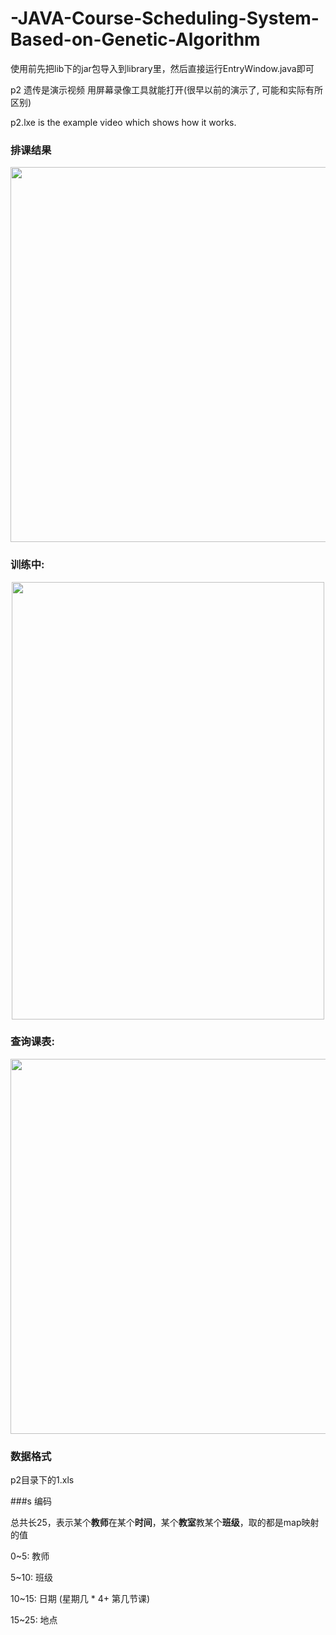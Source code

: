 # -JAVA-Course-Scheduling-System-Based-on-Genetic-Algorithm

使用前先把lib下的jar包导入到library里，然后直接运行EntryWindow.java即可

p2 遗传是演示视频 用屏幕录像工具就能打开(很早以前的演示了, 可能和实际有所区别)

p2.lxe is the example video which shows how it works.

### 排课结果
<div align=center>
<img src="https://github.com/zzzyyyxxxmmm/-JAVA-Course-Scheduling-System-Based-on-Genetic-Algorithm/blob/master/image/1.png" width="900" height="600">
</div>

### 训练中:
<div align=center>
<img src="https://github.com/zzzyyyxxxmmm/-JAVA-Course-Scheduling-System-Based-on-Genetic-Algorithm/blob/master/image/2.png" width="500" height="700">
</div>

### 查询课表:
<div align=center>
<img src="https://github.com/zzzyyyxxxmmm/-JAVA-Course-Scheduling-System-Based-on-Genetic-Algorithm/blob/master/image/3.png" width="1000" height="600">
</div>

### 数据格式

p2目录下的1.xls

###s 编码

总共长25，表示某个**教师**在某个**时间**，某个**教室**教某个**班级**，取的都是map映射的值

0~5: 教师

5~10: 班级

10~15: 日期 (星期几 * 4+ 第几节课)

15~25: 地点
